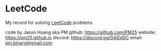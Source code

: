 # LeetCode
My record for solving [LeetCode](https://leetcode.com/problems) problems

code by Jason Huang aka PM
github: https://github.com/PM25
website: https://pm25.github.io
discord: https://discord.gg/G4jEeDC
email: pm.binary@gmail.com
